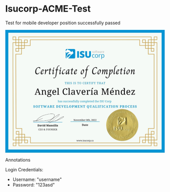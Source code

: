# Isucorp-ACME-Test

Test for mobile developer position successfully passed

<img align="center" src="https://github.com/laclave96/Isucorp-ACME-Test/blob/main/Angel%20Claveria%20%20ISU%20Certificate%20Final.jpg">

Annotations

Login Credentials:
- Username: "username"
- Password: "123asd"
